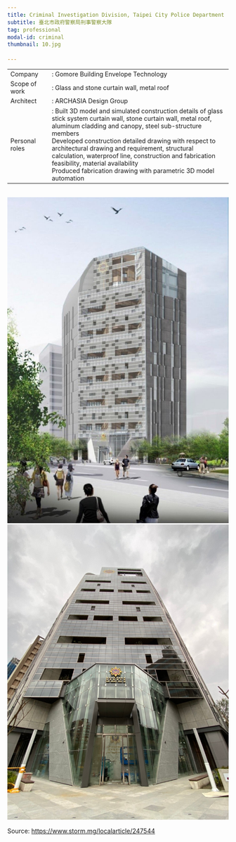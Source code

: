 ```yaml
---
title: Criminal Investigation Division, Taipei City Police Department
subtitle: 臺北市政府警察局刑事警察大隊
tag: professional
modal-id: criminal
thumbnail: 10.jpg

---
```

<table class="table__professional">
    <tbody>
        <tr>
            <td>
                Company&nbsp;&nbsp;&nbsp;
            </td>
            <td>
                : Gomore Building Envelope Technology
            </td>
        </tr>
        <tr>
            <td>
                Scope of work
            </td>
            <td>
                : Glass and stone curtain wall, metal roof
            </td>
        </tr>
        <tr>
            <td>
                Architect
            </td>
            <td>
                : ARCHASIA Design Group
            </td>
        </tr>
        <tr>
            <td>
                Personal roles
            </td>
            <td>
                : Built 3D model and simulated construction details of glass stick system curtain wall, stone curtain wall, metal roof, aluminum cladding and canopy, steel sub-structure members <br>
                Developed construction detailed drawing with respect to architectural drawing and requirement, structural calculation, waterproof line, construction and fabrication feasibility, material availability <br>
                Produced fabrication drawing with parametric 3D model automation
            </td>
        </tr>
    </tbody>
</table>
<br>

<img src="images/portfolio/10/10A.jpg" class="img-responsive img-centered" alt="CID">
<img src="images/portfolio/10/10B.jpg" class="img-responsive img-centered" alt="CID">

Source: <a href="https://www.storm.mg/localarticle/247544"> https://www.storm.mg/localarticle/247544 </a>